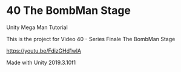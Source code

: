 # 40 The BombMan Stage

Unity Mega Man Tutorial

This is the project for Video 40 - Series Finale
The BombMan Stage

https://youtu.be/FdizGHd1wlA

Made with Unity 2019.3.10f1